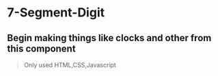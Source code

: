 # 7-Segment-Digit
## Begin making things like clocks and other from this component

>Only used HTML,CSS,Javascript
